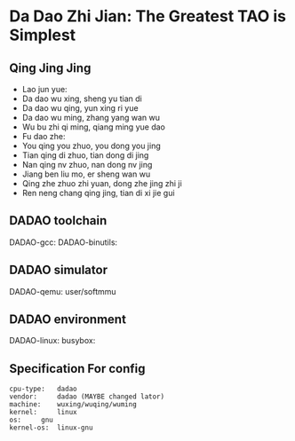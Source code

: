 # Da Dao Zhi Jian: The Greatest TAO is Simplest
## Qing Jing Jing
* Lao jun yue:
* Da dao wu xing, sheng yu tian di
* Da dao wu qing, yun xing ri yue
* Da dao wu ming, zhang yang wan wu
* Wu bu zhi qi ming, qiang ming yue dao
* Fu dao zhe:
* You qing you zhuo, you dong you jing
* Tian qing di zhuo, tian dong di jing
* Nan qing nv zhuo, nan dong nv jing
* Jiang ben liu mo, er sheng wan wu
* Qing zhe zhuo zhi yuan, dong zhe jing zhi ji
* Ren neng chang qing jing, tian di xi jie gui

## DADAO toolchain
DADAO-gcc:
DADAO-binutils:

## DADAO simulator
DADAO-qemu: user/softmmu

## DADAO environment
DADAO-linux:
busybox:

## Specification For config
	cpu-type:	dadao
	vendor:		dadao (MAYBE changed lator)
	machine:	wuxing/wuqing/wuming
	kernel:		linux
	os:		gnu
	kernel-os:	linux-gnu
